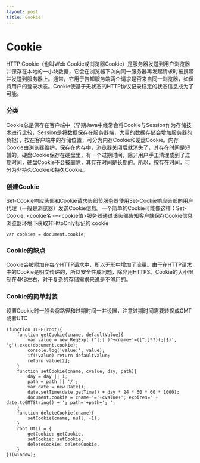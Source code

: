 ```yaml
---
layout: post
title: Cookie
---
```


# Cookie
HTTP Cookie（也叫Web Cookie或浏览器Cookie）是服务器发送到用户浏览器并保存在本地的一小块数据，它会在浏览器下次向同一服务器再发起请求时被携带并发送到服务器上。通常，它用于告知服务端两个请求是否来自同一浏览器，如保持用户的登录状态。Cookie使基于无状态的HTTP协议记录稳定的状态信息成为了可能。

### 分类
Cookie总是保存在客户端中（早期Java中经常会将Cookie与Session作为存储技术进行比较，Session是将数据保存在服务器端，大量的数据存储会增加服务器的负担），按在客户端中的存储位置，可分为内存Cookie和硬盘Cookie。内存Cookie由浏览器维护，保存在内存中，浏览器关闭后就消失了，其存在时间是短暂的。硬盘Cookie保存在硬盘里，有一个过期时间，除非用户手工清理或到了过期时间，硬盘Cookie不会被删除，其存在时间是长期的。所以，按存在时间，可分为非持久Cookie和持久Cookie。

### 创建Cookie
Set-Cookie响应头部和Cookie请求头部节服务器使用Set-Cookie响应头部向用户代理（一般是浏览器）发送Cookie信息。一个简单的Cookie可能像这样：Set-Cookie: <cookie名>=<cookie值>服务器通过该头部告知客户端保存Cookie信息浏览器环境下获取非HttpOnly标记的 cookie


```
var cookies = document.cookie;
```

### Cookie的缺点
Cookie会被附加在每个HTTP请求中，所以无形中增加了流量。由于在HTTP请求中的Cookie是明文传递的，所以安全性成问题，除非用HTTPS。Cookie的大小限制在4KB左右，对于复杂的存储需求来说是不够用的。

### Cookie的简单封装
设置Cookie时一般会将路径和过期时间一并设置，注意过期时间需要转换成GMT或者UTC


```
(function IIFE(root){
    function getCookie(cname, defaultValue){
        var value = new RegExp('(^|;| )'+cname+'=([^;]*?)(;|$)', 'g').exec(document.cookie);
        console.log('value:', value);
        if(!value) return defaultValue;
        return value[2];
    }
    function setCookie(cname, cvalue, day, path){
        day = day || 1;
        path = path || '/';
        var date = new Date();
        date.setTime(date.getTime() + day * 24 * 60 * 60 * 1000);
        document.cookie = cname+'='+cvalue+'; expires=' + date.toGMTString() + '; path='+path+'; ';
    }
    function deleteCookie(cname){
        setCookie(cname, null, -1);
    }
    root.Util = {
        getCookie: getCookie,
        setCookie: setCookie,
        deleteCookie: deleteCookie,
    }
})(window);
```
